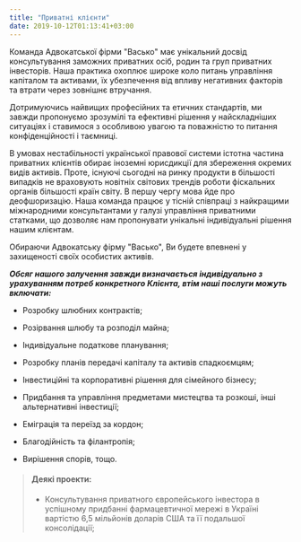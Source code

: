 ```yaml
---
title: "Приватні клієнти"
date: 2019-10-12T01:13:41+03:00
---
```


Команда Адвокатської фірми "Васько" має унікальний досвід консультування заможних приватних осіб, родин та груп приватних інвесторів. Наша практика охоплює широке коло питань управління капіталом та активами, їх убезпечення від впливу негативних факторів та втрати через зовнішнє втручання.

Дотримуючись найвищих професійних та етичних стандартів, ми завжди пропонуємо зрозумілі та ефективні рішення у найскладніших ситуаціях і ставимося з особливою увагою та поважністю то питання конфіденційності і таємниці.

В умовах нестабільності української правової системи істотна частина приватних клієнтів обирає іноземні юрисдикції для збереження окремих видів активів. Проте, існуючі сьогодні на ринку продукти в більшості випадків не враховують новітніх світових трендів роботи фіскальних органів більшості країн світу. В першу чергу мова йде про деофшоризацію. Наша команда працює у тісній співпраці з найкращими міжнародними консультантами у галузі управління приватними статками, що дозволяє нам пропонувати унікальні індивідуальні рішення нашим клієнтам.

Обираючи Адвокатську фірму "Васько", Ви будете впевнені у захищеності своїх особистих активів.

***Обсяг нашого залучення завжди визначається індивідуально з урахуванням потреб конкретного Клієнта, втім наші послуги можуть включати:***

- Розробку шлюбних контрактів;

- Розірвання шлюбу та розподіл майна;

- Індивідуальне податкове планування;

- Розробку планів передачі капіталу та активів спадкоємцям;

- Інвестиційні та корпоративні рішення для сімейного бізнесу;

- Придбання та управління предметами мистецтва та розкоші, інші альтернативні інвестиції;

- Еміграція та переїзд за кордон;

- Благодійність та філантропія;

- Вирішення спорів, тощо.

> #### Деякі проекти:
>
> - Консультування приватного європейського інвестора в успішному придбанні фармацевтичної мережі в Україні вартістю 6,5 мільйонів доларів США та її подальшої консолідації;
